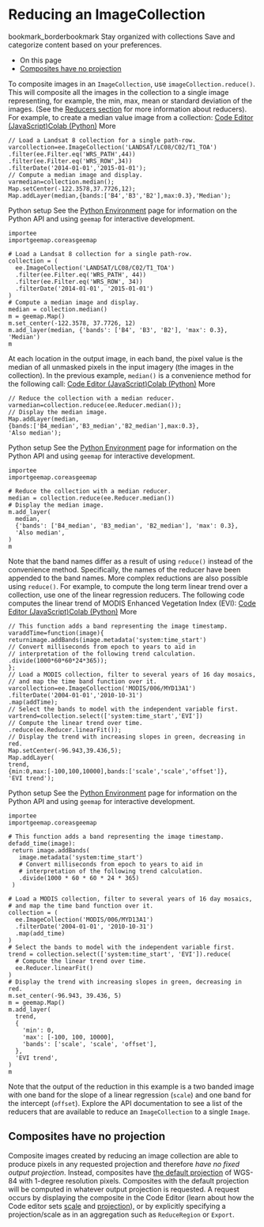  
#  Reducing an ImageCollection
bookmark_borderbookmark Stay organized with collections  Save and categorize content based on your preferences.
  * On this page
  * [Composites have no projection](https://developers.google.com/earth-engine/guides/ic_reducing#composites-have-no-projection)


To composite images in an `ImageCollection`, use `imageCollection.reduce()`. This will composite all the images in the collection to a single image representing, for example, the min, max, mean or standard deviation of the images. (See the [Reducers section](https://developers.google.com/earth-engine/guides/reducers_image_collection) for more information about reducers). For example, to create a median value image from a collection:
[Code Editor (JavaScript)](https://developers.google.com/earth-engine/guides/ic_reducing#code-editor-javascript-sample)[Colab (Python)](https://developers.google.com/earth-engine/guides/ic_reducing#colab-python-sample) More
```
// Load a Landsat 8 collection for a single path-row.
varcollection=ee.ImageCollection('LANDSAT/LC08/C02/T1_TOA')
.filter(ee.Filter.eq('WRS_PATH',44))
.filter(ee.Filter.eq('WRS_ROW',34))
.filterDate('2014-01-01','2015-01-01');
// Compute a median image and display.
varmedian=collection.median();
Map.setCenter(-122.3578,37.7726,12);
Map.addLayer(median,{bands:['B4','B3','B2'],max:0.3},'Median');
```
Python setup
See the [ Python Environment](https://developers.google.com/earth-engine/guides/python_install) page for information on the Python API and using `geemap` for interactive development.
```
importee
importgeemap.coreasgeemap
```
```
# Load a Landsat 8 collection for a single path-row.
collection = (
  ee.ImageCollection('LANDSAT/LC08/C02/T1_TOA')
  .filter(ee.Filter.eq('WRS_PATH', 44))
  .filter(ee.Filter.eq('WRS_ROW', 34))
  .filterDate('2014-01-01', '2015-01-01')
)
# Compute a median image and display.
median = collection.median()
m = geemap.Map()
m.set_center(-122.3578, 37.7726, 12)
m.add_layer(median, {'bands': ['B4', 'B3', 'B2'], 'max': 0.3}, 'Median')
m
```

At each location in the output image, in each band, the pixel value is the median of all unmasked pixels in the input imagery (the images in the collection). In the previous example, `median()` is a convenience method for the following call:
[Code Editor (JavaScript)](https://developers.google.com/earth-engine/guides/ic_reducing#code-editor-javascript-sample)[Colab (Python)](https://developers.google.com/earth-engine/guides/ic_reducing#colab-python-sample) More
```
// Reduce the collection with a median reducer.
varmedian=collection.reduce(ee.Reducer.median());
// Display the median image.
Map.addLayer(median,
{bands:['B4_median','B3_median','B2_median'],max:0.3},
'Also median');
```
Python setup
See the [ Python Environment](https://developers.google.com/earth-engine/guides/python_install) page for information on the Python API and using `geemap` for interactive development.
```
importee
importgeemap.coreasgeemap
```
```
# Reduce the collection with a median reducer.
median = collection.reduce(ee.Reducer.median())
# Display the median image.
m.add_layer(
  median,
  {'bands': ['B4_median', 'B3_median', 'B2_median'], 'max': 0.3},
  'Also median',
)
m
```

Note that the band names differ as a result of using `reduce()` instead of the convenience method. Specifically, the names of the reducer have been appended to the band names.
More complex reductions are also possible using `reduce()`. For example, to compute the long term linear trend over a collection, use one of the linear regression reducers. The following code computes the linear trend of MODIS Enhanced Vegetation Index (EVI):
[Code Editor (JavaScript)](https://developers.google.com/earth-engine/guides/ic_reducing#code-editor-javascript-sample)[Colab (Python)](https://developers.google.com/earth-engine/guides/ic_reducing#colab-python-sample) More
```
// This function adds a band representing the image timestamp.
varaddTime=function(image){
returnimage.addBands(image.metadata('system:time_start')
// Convert milliseconds from epoch to years to aid in
// interpretation of the following trend calculation.
.divide(1000*60*60*24*365));
};
// Load a MODIS collection, filter to several years of 16 day mosaics,
// and map the time band function over it.
varcollection=ee.ImageCollection('MODIS/006/MYD13A1')
.filterDate('2004-01-01','2010-10-31')
.map(addTime);
// Select the bands to model with the independent variable first.
vartrend=collection.select(['system:time_start','EVI'])
// Compute the linear trend over time.
.reduce(ee.Reducer.linearFit());
// Display the trend with increasing slopes in green, decreasing in red.
Map.setCenter(-96.943,39.436,5);
Map.addLayer(
trend,
{min:0,max:[-100,100,10000],bands:['scale','scale','offset']},
'EVI trend');
```
Python setup
See the [ Python Environment](https://developers.google.com/earth-engine/guides/python_install) page for information on the Python API and using `geemap` for interactive development.
```
importee
importgeemap.coreasgeemap
```
```
# This function adds a band representing the image timestamp.
defadd_time(image):
 return image.addBands(
   image.metadata('system:time_start')
   # Convert milliseconds from epoch to years to aid in
   # interpretation of the following trend calculation.
   .divide(1000 * 60 * 60 * 24 * 365)
 )

# Load a MODIS collection, filter to several years of 16 day mosaics,
# and map the time band function over it.
collection = (
  ee.ImageCollection('MODIS/006/MYD13A1')
  .filterDate('2004-01-01', '2010-10-31')
  .map(add_time)
)
# Select the bands to model with the independent variable first.
trend = collection.select(['system:time_start', 'EVI']).reduce(
  # Compute the linear trend over time.
  ee.Reducer.linearFit()
)
# Display the trend with increasing slopes in green, decreasing in red.
m.set_center(-96.943, 39.436, 5)
m = geemap.Map()
m.add_layer(
  trend,
  {
    'min': 0,
    'max': [-100, 100, 10000],
    'bands': ['scale', 'scale', 'offset'],
  },
  'EVI trend',
)
m
```

Note that the output of the reduction in this example is a two banded image with one band for the slope of a linear regression (`scale`) and one band for the intercept (`offset`). Explore the API documentation to see a list of the reducers that are available to reduce an `ImageCollection` to a single `Image`.
## Composites have no projection
Composite images created by reducing an image collection are able to produce pixels in any requested projection and therefore _have no fixed output projection_. Instead, composites have [the default projection](https://developers.google.com/earth-engine/guides/projections#the-default-projection) of WGS-84 with 1-degree resolution pixels. Composites with the default projection will be computed in whatever output projection is requested. A request occurs by displaying the composite in the Code Editor (learn about how the Code editor sets [scale](https://developers.google.com/earth-engine/guides/scale#scale-of-analysis) and [projection](https://developers.google.com/earth-engine/guides/projections)), or by explicitly specifying a projection/scale as in an aggregation such as `ReduceRegion` or `Export`.
